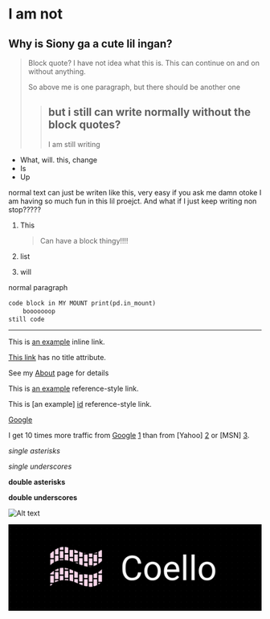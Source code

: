 # **I am not**

## Why is Siony ga a cute lil ingan?
> Block quote? I have not idea what this is.
  This can continue on and on without anything.
>
>So above me is one paragraph, but there should be another one
>> ## but i still can write normally without the block quotes?
>> I am still writing

*   What, will.
    this, change
* Is
* Up

normal text can just be writen like this, very easy if you ask me
damn otoke I am having so much fun in this lil proejct. And what if I just keep writing non stop?????

1.  This

    > Can have a block thingy!!!!

2. list

3. will

normal paragraph

    code block in MY MOUNT print(pd.in_mount)
        booooooop
    still code

-------

This is [an example](http://example.com/ "Title") inline link.

[This link](http://example.net/) has no title attribute.

See my [About](/about/) page for details

This is [an example][id] reference-style link.

This is [an example] [id] reference-style link.


[id]: http://example.com/  "Optional Title Here"

[Google][]

[Google]: http://google.com/

I get 10 times more traffic from [Google] [1] than from
[Yahoo] [2] or [MSN] [3].

  [1]: http://google.com/        "Google"
  [2]: http://search.yahoo.com/  "Yahoo Search"
  [3]: http://search.msn.com/    "MSN Search"

*single asterisks*

_single underscores_

**double asterisks**

__double underscores__

![Alt text][id]

[id]: Downloads\final_logo_2  "Optional title attribute"

![Screenshot](img\logo_final.png)


